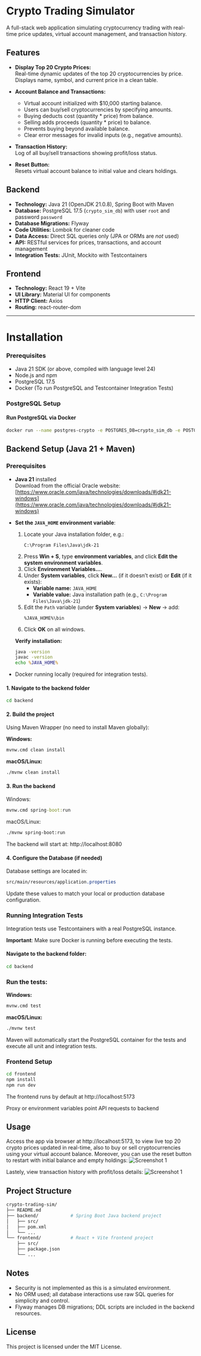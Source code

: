 # Crypto Trading Simulator

A full-stack web application simulating cryptocurrency trading with real-time price updates, virtual account management, and transaction history.

## Features

- **Display Top 20 Crypto Prices:**  
  Real-time dynamic updates of the top 20 cryptocurrencies by price. Displays name, symbol, and current price in a clean table.

- **Account Balance and Transactions:**

  - Virtual account initialized with $10,000 starting balance.
  - Users can buy/sell cryptocurrencies by specifying amounts.
  - Buying deducts cost (quantity \* price) from balance.
  - Selling adds proceeds (quantity \* price) to balance.
  - Prevents buying beyond available balance.
  - Clear error messages for invalid inputs (e.g., negative amounts).

- **Transaction History:**  
  Log of all buy/sell transactions showing profit/loss status.

- **Reset Button:**  
  Resets virtual account balance to initial value and clears holdings.

## Backend

- **Technology:** Java 21 (OpenJDK 21.0.8), Spring Boot with Maven
- **Database:** PostgreSQL 17.5 (`crypto_sim_db`) with user `root` and password `password`
- **Database Migrations:** Flyway
- **Code Utilities:** Lombok for cleaner code
- **Data Access:** Direct SQL queries only (JPA or ORMs are _not_ used)
- **API:** RESTful services for prices, transactions, and account management
- **Integration Tests:** JUnit, Mockito with Testcontainers

## Frontend

- **Technology:** React 19 + Vite
- **UI Library:** Material UI for components
- **HTTP Client:** Axios
- **Routing:** react-router-dom

---

# Installation

### Prerequisites

- Java 21 SDK (or above, compiled with language level 24)
- Node.js and npm
- PostgreSQL 17.5
- Docker (To run PostgreSQL and Testcontainer Integration Tests)

### PostgreSQL Setup

#### Run PostgreSQL via Docker

```bash
docker run --name postgres-crypto -e POSTGRES_DB=crypto_sim_db -e POSTGRES_USER=root -e POSTGRES_PASSWORD=password -p 5432:5432 -d postgres:17.5
```

## Backend Setup (Java 21 + Maven)

### Prerequisites

- **Java 21** installed  
  Download from the official Oracle website:  
  [https://www.oracle.com/java/technologies/downloads/#jdk21-windows](https://www.oracle.com/java/technologies/downloads/#jdk21-windows)

- **Set the `JAVA_HOME` environment variable**:

  1. Locate your Java installation folder, e.g.:
     ```
     C:\Program Files\Java\jdk-21
     ```
  2. Press **Win + S**, type **environment variables**, and click **Edit the system environment variables**.
  3. Click **Environment Variables…**.
  4. Under **System variables**, click **New…** (if it doesn’t exist) or **Edit** (if it exists):
     - **Variable name:** `JAVA_HOME`
     - **Variable value:** Java installation path (e.g., `C:\Program Files\Java\jdk-21`)
  5. Edit the `Path` variable (under **System variables**) → **New** → add:
     ```
     %JAVA_HOME%\bin
     ```
  6. Click **OK** on all windows.

  **Verify installation:**

  ```cmd
  java -version
  javac -version
  echo %JAVA_HOME%
  ```

- Docker running locally (required for integration tests).

#### 1. Navigate to the backend folder

```bash
cd backend
```

#### 2. Build the project

Using Maven Wrapper (no need to install Maven globally):

**Windows:**

```cmd
mvnw.cmd clean install
```

**macOS/Linux:**

```bash
./mvnw clean install
```

#### 3. Run the backend

Windows:

```cmd
mvnw.cmd spring-boot:run
```

macOS/Linux:

```bash
./mvnw spring-boot:run
```

The backend will start at:
http://localhost:8080

#### 4. Configure the Database (if needed)

Database settings are located in:

```css
src/main/resources/application.properties
```

Update these values to match your local or production database configuration.

### Running Integration Tests

Integration tests use Testcontainers with a real PostgreSQL instance.

**Important**: Make sure Docker is running before executing the tests.

#### Navigate to the backend folder:

```bash
cd backend
```

### Run the tests:

**Windows:**

```cmd
mvnw.cmd test
```

**macOS/Linux:**

```bash
./mvnw test
```

Maven will automatically start the PostgreSQL container for the tests and execute all unit and integration tests.

### Frontend Setup

```bash
cd frontend
npm install
npm run dev
```

The frontend runs by default at http://localhost:5173

Proxy or environment variables point API requests to backend

## Usage

Access the app via browser at http://localhost:5173, to view live top 20 crypto prices updated in real-time, also to buy or sell cryptocurrencies using your virtual account balance. Moreover, you can use the reset button to restart with initial balance and empty holdings:
![Screenshot 1](./frontend/crypto-frontend/screenshots/readme1.png)

Lastely, view transaction history with profit/loss details:
![Screenshot 1](./frontend/crypto-frontend/screenshots/readme2.png)

## Project Structure

```bash
crypto-trading-sim/
├── README.md
├── backend/            # Spring Boot Java backend project
│   ├── src/
│   ├── pom.xml
│   └── ...
└── frontend/           # React + Vite frontend project
    ├── src/
    ├── package.json
    └── ...
```

## Notes

- Security is not implemented as this is a simulated environment.
- No ORM used; all database interactions use raw SQL queries for simplicity and control.
- Flyway manages DB migrations; DDL scripts are included in the backend resources.

## License

This project is licensed under the MIT License.
